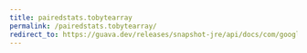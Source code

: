 ```yaml
---
title: pairedstats.tobytearray
permalink: /pairedstats.tobytearray/
redirect_to: https://guava.dev/releases/snapshot-jre/api/docs/com/google/common/math/PairedStats.html#toByteArray--
---
```

